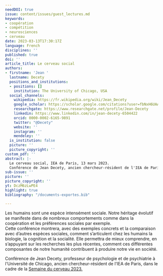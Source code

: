 ```yaml
---
needDOI: true
issue: content/issues/guest_lectures.md
keywords:
- coopération
- compétition
- neurosciences
- cerveau
date: 2023-03-13T17:30:17Z
language: French
disciplines: ''
published: true
doi: ''
article_title: Le cerveau social
authors:
- firstname: 'Jean '
  lastname: Decety
  positions_and_institutions:
  - positions: []
    institution: The University of Chicago, USA
  social_channels:
    wikipedia: https://fr.wikipedia.org/wiki/Jean_Decety
    google_scholar: https://scholar.google.com/citations?user=fbNxH6UAAAAJ&hl=en
    researchgate: https://www.researchgate.net/profile/Jean-Decety
    linkedin: https://www.linkedin.com/in/jean-decety-6504422
    orcid: 0000-0002-6165-9891
    twitter: "@Decety"
    website: ''
    instagram: ''
    mendeley: ''
  is_institution: false
  picture: ''
  picture_copyright: ''
custom_pdf: ''
abstract: |-
  Le cerveau social, IEA de Paris, 13 mars 2023.
  Conférence de Jean Decety, ancien chercheur-résident de l'IEA de Paris, dans le cadre de la Semaine du cerveau 2023.
sub-issue: ''
picture: ''
picture_copyright: ''
yt: DczM6zLwPE4
highlight: true
bibliography: "/documents-exportes.bib"

---
```

Les humains sont une espèce intensément sociale. Notre héritage évolutif se manifeste dans de nombreux comportements comme dans la coopération et les préférences sociales par exemple.  
Cette conférence montrera, avec des exemples concrets et la comparaison avec d’autres espèces sociales, comment s’articulent chez les humains la biologie, la cognition et la socialité. Elle permettra de mieux comprendre, en s’appuyant sur les recherches les plus récentes, comment ces différentes composantes de notre humanité contribuent à produire notre vie en société.

Conférence de Jean Decety, professeur de psychologie et de psychiatrie à l'Université de Chicago, ancien chercheur-résident de l'IEA de Paris, dans le cadre de la [Semaine du cerveau 2023.](https://www.semaineducerveau.fr/ "Semaine du cerveau 2023")

<Youtube yt="DczM6zLwPE4" caption ="Le cerveau social"></Youtube>